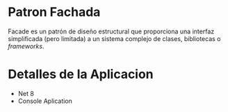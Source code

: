 # Patron Fachada
Facade es un patrón de diseño estructural que proporciona una interfaz simplificada (pero limitada) a un sistema complejo de clases, bibliotecas o _frameworks_.
# Detalles de la Aplicacion
- Net 8
- Console Aplication
